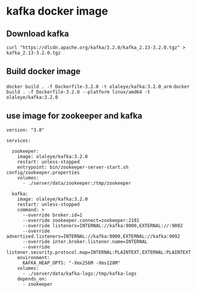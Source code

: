 # kafka docker image

## Download kafka
`curl "https://dlcdn.apache.org/kafka/3.2.0/kafka_2.13-3.2.0.tgz" > kafka_2.13-3.2.0.tgz`

## Build docker image
`docker build . -f Dockerfile-3.2.0 -t olaleye/kafka:3.2.0_arm`
`docker build . -f Dockerfile-3.2.0 --platform linux/amd64 -t olaleye/kafka:3.2.0`

## use image for zookeeper and kafka
```
version: "3.8"

services:

  zookeeper:
    image: olaleye/kafka:3.2.0
    restart: unless-stopped
    entrypoint: bin/zookeeper-server-start.sh config/zookeeper.properties
    volumes:
      - ./server/data/zookeeper:/tmp/zookeeper

  kafka:
    image: olaleye/kafka:3.2.0
    restart: unless-stopped
    command: >
      --override broker.id=1 
      --override zookeeper.connect=zookeeper:2181
      --override listeners=INTERNAL://kafka:9000,EXTERNAL://:9092 
      --override advertised.listeners=INTERNAL://kafka:9000,EXTERNAL://kafka:9092
      --override inter.broker.listener.name=INTERNAL 
      --override listener.security.protocol.map=INTERNAL:PLAINTEXT,EXTERNAL:PLAINTEXT
    environment:
      KAFKA_HEAP_OPTS: "-Xmx256M -Xms128M"
    volumes:
      - ./server/data/kafka-logs:/tmp/kafka-logs
    depends_on:
      - zookeeper
```